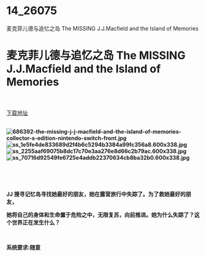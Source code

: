 # 14_26075
麦克菲儿德与追忆之岛 The MISSING J.J.Macfield and the Island of Memories
# 麦克菲儿德与追忆之岛 The MISSING J.J.Macfield and the Island of Memories
 <br/></br>
[下载地址](https://www.switch520.cc/article/26075 "下载地址")
<br/></br>

<p><strong><img title="686392-the-missing-j-j-macfield-and-the-island-of-memories-collector-s-edition-nintendo-switch-front.jpg" src="https://www.switch520.cc/muke_img/2022_01_01_89b601384554d.jpg" alt="686392-the-missing-j-j-macfield-and-the-island-of-memories-collector-s-edition-nintendo-switch-front.jpg"></strong><br>
<strong><img title="ss_1e5fe4de833689d2f4b6c5294b3384a99fc356a8.600x338.jpg" src="https://www.switch520.cc/muke_img/2022_01_01_2d841e34f1be9.jpg" alt="ss_1e5fe4de833689d2f4b6c5294b3384a99fc356a8.600x338.jpg"></strong><br>
<strong><img title="ss_2255aaf69075b8dc17c70e3aa276e8d66c2b79ac.600x338.jpg" src="https://www.switch520.cc/muke_img/2022_01_01_c9fc14affa9a9.jpg" alt="ss_2255aaf69075b8dc17c70e3aa276e8d66c2b79ac.600x338.jpg"></strong><br>
<strong><img title="ss_70716d92549fe6725e4addb22370634cb8ba32b0.600x338.jpg" src="https://www.switch520.cc/muke_img/2022_01_01_39c0876960c66.jpg" alt="ss_70716d92549fe6725e4addb22370634cb8ba32b0.600x338.jpg">&nbsp;</strong></p>
<p>&nbsp;</p>
<p>&nbsp;</p>
<p><strong>JJ 搜寻记忆岛寻找她最好的朋友，她在露营旅行中失踪了。为了救她最好的朋友，</strong></p>
<p><strong>她将自己的身体和生命置于危险之中，无限复苏，向前推进。她为什么失踪了？这个世界正在发生什么？</strong></p>
<p>&nbsp;</p>
<p><strong>系统要求:随意</strong></p>



